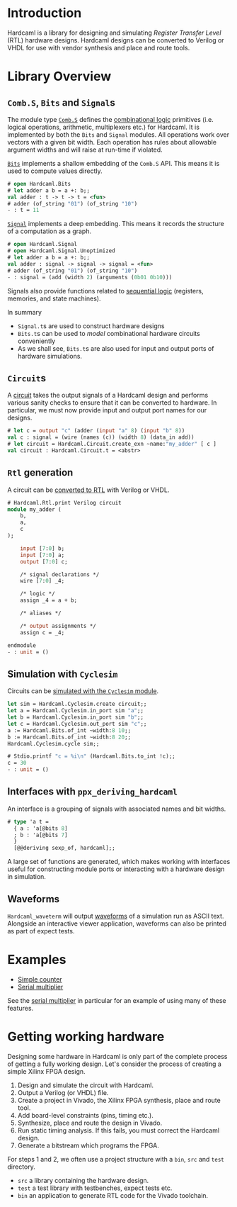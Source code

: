 # Introduction

<!--
```ocaml
# Hardcaml.Caller_id.set_mode Disabled
- : unit = ()
```
-->

Hardcaml is a library for designing and simulating *Register Transfer Level*
(RTL) hardware designs. Hardcaml designs can be converted to Verilog or VHDL for
use with vendor synthesis and place and route tools.

# Library Overview

## `Comb.S`, `Bits` and `Signal`s

The module type
[`Comb.S`](https://ocaml.org/p/hardcaml/latest/doc/Hardcaml/Comb/module-type-S/index.html)
defines the [combinational logic](combinational_logic.mdx) primitives
(i.e. logical operations, arithmetic, multiplexers etc.) for Hardcaml.
It is implemented by both the `Bits` and `Signal` modules. All
operations work over vectors with a given bit width. Each operation
has rules about allowable argument widths and will raise at run-time
if violated.

[`Bits`](https://ocaml.org/p/hardcaml/latest/doc/Hardcaml/Bits/index.html)
implements a shallow embedding of the `Comb.S` API. This means
it is used to compute values directly.

<!--
It seems we do not set the [am_testing] variable when running this code.

```ocaml
Hardcaml.Caller_id.set_mode Disabled
```
-->

```ocaml
# open Hardcaml.Bits
# let adder a b = a +: b;;
val adder : t -> t -> t = <fun>
# adder (of_string "01") (of_string "10")
- : t = 11
```

[`Signal`](https://ocaml.org/p/hardcaml/latest/doc/Hardcaml/Signal/index.html)
implements a deep embedding. This means it records the structure of a
computation as a graph.

```ocaml
# open Hardcaml.Signal
# open Hardcaml.Signal.Unoptimized
# let adder a b = a +: b;;
val adder : signal -> signal -> signal = <fun>
# adder (of_string "01") (of_string "10")
- : signal = (add (width 2) (arguments (0b01 0b10)))
```

Signals also provide functions related to [sequential logic](sequential_logic.mdx) (registers,
memories, and state machines).

In summary

- `Signal.t`s are used to construct hardware designs
- `Bits.t`s can be used to *model* combinational hardware circuits conveniently
- As we shall see, `Bits.t`s are also used for input and output ports of
  hardware simulations.

## `Circuit`s

A [circuit](circuits.mdx) takes the output signals of a Hardcaml
design and performs various sanity checks to ensure that it can be
converted to hardware. In particular, we must now provide input and
output port names for our designs.

```ocaml
# let c = output "c" (adder (input "a" 8) (input "b" 8))
val c : signal = (wire (names (c)) (width 8) (data_in add))
# let circuit = Hardcaml.Circuit.create_exn ~name:"my_adder" [ c ]
val circuit : Hardcaml.Circuit.t = <abstr>
```

## `Rtl` generation

A circuit can be [converted to RTL](rtl_generation.mdx) with Verilog or VHDL.

```ocaml
# Hardcaml.Rtl.print Verilog circuit
module my_adder (
    b,
    a,
    c
);

    input [7:0] b;
    input [7:0] a;
    output [7:0] c;

    /* signal declarations */
    wire [7:0] _4;

    /* logic */
    assign _4 = a + b;

    /* aliases */

    /* output assignments */
    assign c = _4;

endmodule
- : unit = ()
```

## Simulation with `Cyclesim`

Circuits can be [simulated with the `Cyclesim` module](simulation.mdx).

```ocaml
let sim = Hardcaml.Cyclesim.create circuit;;
let a = Hardcaml.Cyclesim.in_port sim "a";;
let b = Hardcaml.Cyclesim.in_port sim "b";;
let c = Hardcaml.Cyclesim.out_port sim "c";;
a := Hardcaml.Bits.of_int ~width:8 10;;
b := Hardcaml.Bits.of_int ~width:8 20;;
Hardcaml.Cyclesim.cycle sim;;
```

```ocaml
# Stdio.printf "c = %i\n" (Hardcaml.Bits.to_int !c);;
c = 30
- : unit = ()
```

## Interfaces with `ppx_deriving_hardcaml`

An interface is a grouping of signals with associated names and bit widths.

```ocaml skip
# type 'a t =
  { a : 'a[@bits 8]
  ; b : 'a[@bits 7]
  }
  [@@deriving sexp_of, hardcaml];;
```

A large set of functions are generated, which makes working with
interfaces useful for constructing module ports or interacting with a
hardware design in simulation.

## Waveforms

`Hardcaml_waveterm` will output [waveforms](waveforms.mdx) of a simulation run as ASCII text.
Alongside an interactive viewer application, waveforms can also be printed as
part of expect tests.

# Examples

* [Simple counter](counter_example.mdx)
* [Serial multiplier](serial_multiplier_example.mdx)

See the [serial multiplier](serial_multiplier_example.mdx) in
particular for an example of using many of these features.

# Getting working hardware

Designing some hardware in Hardcaml is only part of the complete process of
getting a fully working design. Let's consider the process of creating a simple
Xilinx FPGA design.

1. Design and simulate the circuit with Hardcaml.
2. Output a Verilog (or VHDL) file.
3. Create a project in Vivado, the Xilinx FPGA synthesis, place and route tool.
4. Add board-level constraints (pins, timing etc.).
5. Synthesize, place and route the design in Vivado.
6. Run static timing analysis.  If this fails, you must correct the Hardcaml design.
7. Generate a bitstream which programs the FPGA.

For steps 1 and 2, we often use a project structure with a `bin`, `src`
and `test` directory.

* `src` a library containing the hardware design.
* `test` a test library with testbenches, expect tests etc.
* `bin` an application to generate RTL code for the Vivado toolchain.
